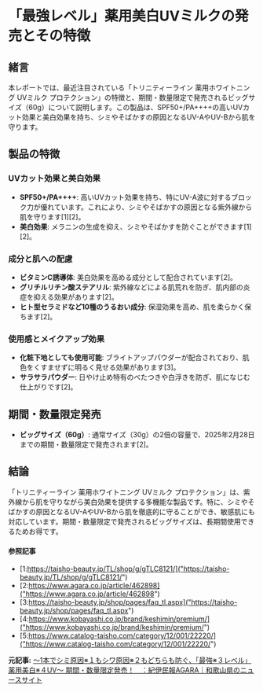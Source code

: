 # 「最強レベル」薬用美白UVミルクの発売とその特徴

## 緒言

本レポートでは、最近注目されている「トリニティーライン 薬用ホワイトニング UVミルク プロテクション」の特徴と、期間・数量限定で発売されるビッグサイズ（60g）について説明します。この製品は、SPF50+/PA++++の高いUVカット効果と美白効果を持ち、シミやそばかすの原因となるUV-AやUV-Bから肌を守ります。

## 製品の特徴

### UVカット効果と美白効果

- **SPF50+/PA++++**: 高いUVカット効果を持ち、特にUV-A波に対するブロック力が優れています。これにより、シミやそばかすの原因となる紫外線から肌を守ります[1][2]。
- **美白効果**: メラニンの生成を抑え、シミやそばかすを防ぐことができます[1][2]。

### 成分と肌への配慮

- **ビタミンC誘導体**: 美白効果を高める成分として配合されています[2]。
- **グリチルリチン酸ステアリル**: 紫外線などによる肌荒れを防ぎ、肌内部の炎症を抑える効果があります[2]。
- **ヒト型セラミドなど10種のうるおい成分**: 保湿効果を高め、肌を柔らかく保ちます[2]。

### 使用感とメイクアップ効果

- **化粧下地としても使用可能**: ブライトアップパウダーが配合されており、肌色をくすませずに明るく見せる効果があります[3]。
- **サラサラパウダー**: 日やけ止め特有のべたつきや白浮きを防ぎ、肌になじむ仕上がりです[2]。

## 期間・数量限定発売

- **ビッグサイズ（60g）**: 通常サイズ（30g）の2倍の容量で、2025年2月28日までの期間・数量限定で発売されます[2]。

## 結論

「トリニティーライン 薬用ホワイトニング UVミルク プロテクション」は、紫外線から肌を守りながら美白効果を提供する多機能な製品です。特に、シミやそばかすの原因となるUV-AやUV-Bから肌を徹底的に守ることができ、敏感肌にも対応しています。期間・数量限定で発売されるビッグサイズは、長期間使用できるためお得です。

#### 参照記事
- [1:https://taisho-beauty.jp/TL/shop/g/gTLC8121/]("https://taisho-beauty.jp/TL/shop/g/gTLC8121/")
- [2:https://www.agara.co.jp/article/462898]("https://www.agara.co.jp/article/462898")
- [3:https://taisho-beauty.jp/shop/pages/faq_tl.aspx]("https://taisho-beauty.jp/shop/pages/faq_tl.aspx")
- [4:https://www.kobayashi.co.jp/brand/keshimin/premium/]("https://www.kobayashi.co.jp/brand/keshimin/premium/")
- [5:https://www.catalog-taisho.com/category/12/001/22220/]("https://www.catalog-taisho.com/category/12/001/22220/")


**元記事:** [～1本でシミ原因※１もシワ原因※２もどちらも防ぐ、「最強※３レベル」薬用美白※４UV～ 期間・数量限定発売！　：紀伊民報AGARA｜和歌山県のニュースサイト](https://www.agara.co.jp/article/462898)